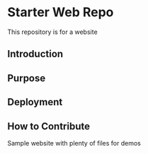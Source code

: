 # Starter Web Repo

This repository is for a website

## Introduction

## Purpose

## Deployment

## How to Contribute

Sample website with plenty of files for demos